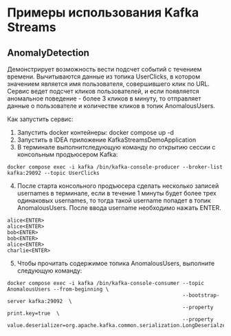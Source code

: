 # Примеры использования Kafka Streams

## AnomalyDetection
Демонстрирует возможность вести подсчет событий с течением времени. Вычитываются данные из
топика UserClicks, в котором значением является имя пользователя, совершившего клик по URL.
Сервис ведет подсчет кликов пользователей, и если появляется аномальное поведение - более 3
кликов в минуту, то отправляет данные о пользователе и количестве кликов в топик AnomalousUsers. 

Как запустить сервис:
1. Запустить docker контейнеры: docker compose up -d
2. Запустить в IDEA приложение KafkaStreamsDemoApplication
3. В терминале выполнитследующую команду по открытию сессии с консольным продъюсером Kafka:
```shell
docker compose exec -i kafka /bin/kafka-console-producer --broker-list kafka:29092 --topic UserClicks
```
4. После старта консольного продъюсера сделать несколько записей usernames в терминале,
   если в течение 1 минуты будет более трех одинаковых usernames, то тогда такой username попадет в 
   топик AnomalousUsers. После ввода username необходимо нажать ENTER. 
```text
alice<ENTER>
alice<ENTER>
bob<ENTER>
bob<ENTER>
alice<ENTER>
charlie<ENTER>
```
5. Чтобы прочитать содержимое топика AnomalousUsers, выполните следующую команду:
```shell
docker compose exec -i kafka /bin/kafka-console-consumer --topic AnomalousUsers --from-beginning \
                                                         --bootstrap-server kafka:29092  \
                                                         --property print.key=true  \
                                                         --property value.deserializer=org.apache.kafka.common.serialization.LongDeserialzer
```